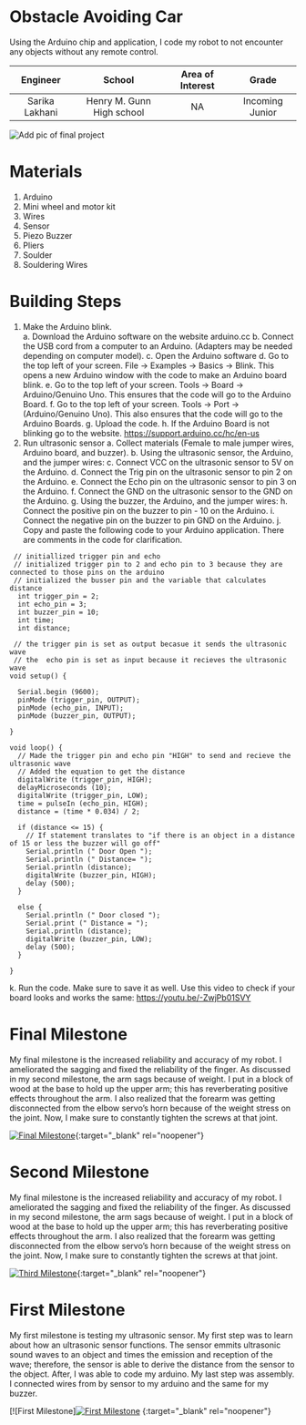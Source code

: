 ﻿# Obstacle Avoiding Car
Using the Arduino chip and application, I code my robot to not encounter any objects without any remote control.

| **Engineer** | **School** | **Area of Interest** | **Grade** |
|:--:|:--:|:--:|:--:|
| Sarika Lakhani | Henry M. Gunn High school | NA | Incoming Junior

![Add pic of final project](https://bluestampengineering.com/wp-content/uploads/2016/05/improve.jpg)

# Materials
1. Arduino
2. Mini wheel and motor kit
3. Wires
4. Sensor 
5. Piezo Buzzer 
6. Pliers 
7. Soulder 
8. Souldering Wires

# Building Steps 

1. Make the Arduino blink.\
  a. Download the Arduino software on the website arduino.cc 
  b. Connect the USB cord from a computer to an Arduino. (Adapters may be needed depending on computer model). 
  c. Open the Arduino software
  d. Go to the top left of your screen. File → Examples → Basics → Blink. This opens a new Arduino window with the code to make an Arduino board blink. 
  e. Go to the top left of your screen. Tools → Board → Arduino/Genuino Uno. This ensures that the code will go to the Arduino Board. 
  f. Go to the top left of your screen. Tools → Port → (Arduino/Genuino Uno). This also ensures that the code will go to the Arduino Boards. 
  g. Upload the code. 
  h. If the Arduino Board is not blinking go to the website. https://support.arduino.cc/hc/en-us
2. Run ultrasonic sensor 
  a. Collect materials (Female to male jumper wires, Arduino board, and buzzer). 
  b. Using the ultrasonic sensor, the Arduino, and the jumper wires:
  c. Connect VCC on the ultrasonic sensor to 5V on the Arduino. 
  d. Connect the Trig pin on the ultrasonic sensor to pin 2 on the Arduino.
  e. Connect the Echo pin on the ultrasonic sensor to pin 3 on the Arduino.
  f. Connect the GND on the ultrasonic sensor to the GND on the Arduino.
  g. Using the buzzer, the Arduino, and the jumper wires:
  h. Connect the positive pin on the buzzer to pin - 10 on the Arduino. 
  i. Connect the negative pin on the buzzer to pin GND on the Arduino. 
  j. Copy and paste the following code to your Arduino application. There are comments in the code for clarification. 
```
 // initiallized trigger pin and echo
 // initialized trigger pin to 2 and echo pin to 3 because they are connected to those pins on the arduino 
 // initialized the busser pin and the variable that calculates distance 
  int trigger_pin = 2;
  int echo_pin = 3;
  int buzzer_pin = 10;
  int time;
  int distance;

 // the trigger pin is set as output becasue it sends the ultrasonic wave
 // the  echo pin is set as input because it recieves the ultrasonic wave
void setup() {
  
  Serial.begin (9600);
  pinMode (trigger_pin, OUTPUT);
  pinMode (echo_pin, INPUT);
  pinMode (buzzer_pin, OUTPUT);

}

void loop() {
  // Made the trigger pin and echo pin "HIGH" to send and recieve the ultrasonic wave
  // Added the equation to get the distance
  digitalWrite (trigger_pin, HIGH);
  delayMicroseconds (10);
  digitalWrite (trigger_pin, LOW);
  time = pulseIn (echo_pin, HIGH);
  distance = (time * 0.034) / 2;

  if (distance <= 15) {
    // If statement translates to "if there is an object in a distance of 15 or less the buzzer will go off" 
    Serial.println (" Door Open ");
    Serial.println (" Distance= ");
    Serial.println (distance);
    digitalWrite (buzzer_pin, HIGH);
    delay (500);
  }

  else {
    Serial.println (" Door closed ");
    Serial.print (" Distance = ");
    Serial.println (distance);
    digitalWrite (buzzer_pin, LOW);
    delay (500);
  }

}
```
  k. Run the code. Make sure to save it as well. Use this video to check if your board looks and works the same: https://youtu.be/-ZwjPb01SVY


# Final Milestone
My final milestone is the increased reliability and accuracy of my robot. I ameliorated the sagging and fixed the reliability of the finger. As discussed in my second milestone, the arm sags because of weight. I put in a block of wood at the base to hold up the upper arm; this has reverberating positive effects throughout the arm. I also realized that the forearm was getting disconnected from the elbow servo’s horn because of the weight stress on the joint. Now, I make sure to constantly tighten the screws at that joint. 

[![Final Milestone](https://res.cloudinary.com/marcomontalbano/image/upload/v1612573869/video_to_markdown/images/youtube--F7M7imOVGug-c05b58ac6eb4c4700831b2b3070cd403.jpg )](https://www.youtube.com/watch?v=F7M7imOVGug&feature=emb_logo "Final Milestone"){:target="_blank" rel="noopener"}

# Second Milestone
My final milestone is the increased reliability and accuracy of my robot. I ameliorated the sagging and fixed the reliability of the finger. As discussed in my second milestone, the arm sags because of weight. I put in a block of wood at the base to hold up the upper arm; this has reverberating positive effects throughout the arm. I also realized that the forearm was getting disconnected from the elbow servo’s horn because of the weight stress on the joint. Now, I make sure to constantly tighten the screws at that joint.

[![Third Milestone](https://res.cloudinary.com/marcomontalbano/image/upload/v1612574014/video_to_markdown/images/youtube--y3VAmNlER5Y-c05b58ac6eb4c4700831b2b3070cd403.jpg)](https://www.youtube.com/watch?v=y3VAmNlER5Y&feature=emb_logo "Second Milestone"){:target="_blank" rel="noopener"}

# First Milestone
My first milestone is testing my ultrasonic sensor. My first step was to learn about how an ultrasonic sensor functions. The sensor emmits ultrasonic sound waves to an object and times the emission and reception of the wave; therefore, the sensor is able to derive the distance from the sensor to the object. After, I was able to code my arduino. My last step was assembly. I connected wires from by sensor to my arduino and the same for my buzzer. 

[![First Milestone][![First Milestone](https://res.cloudinary.com/marcomontalbano/image/upload/v1624634012/video_to_markdown/images/youtube---ZwjPb01SVY-c05b58ac6eb4c4700831b2b3070cd403.jpg)](https://youtu.be/-ZwjPb01SVY "First Milestone") {:target="_blank" rel="noopener"}
